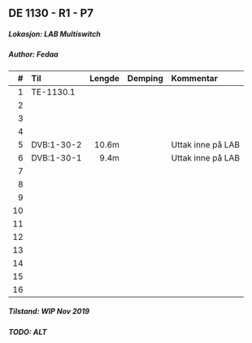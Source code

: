 ## DE 1130 - R1 - P7
##### Lokasjon: LAB Multiswitch
##### Author: Fedaa

|  #  |        Til       |Lengde|Demping|    Kommentar      |
|----:|:-----------------|-----:|------:|:------------------|
|    1| TE-1130.1        |      |       |                   |
|    2|                  |      |       |                   |
|    3|                  |      |       |                   |
|    4|                  |      |       |                   |
|    5| DVB:1-30-2       |10.6m |       | Uttak inne på LAB |
|    6| DVB:1-30-1       |9.4m  |       | Uttak inne på LAB |
|    7|                  |      |       |                   |
|    8|                  |      |       |                   |
|    9|                  |      |       |                   |
|   10|                  |      |       |                   |
|   11|                  |      |       |                   |
|   12|                  |      |       |                   |
|   13|                  |      |       |                   |
|   14|                  |      |       |                   |
|   15|                  |      |       |                   |
|   16|                  |      |       |                   |

##### Tilstand:	WIP Nov 2019
##### TODO: ALT
